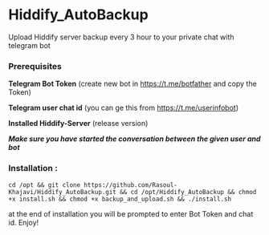 # Hiddify_AutoBackup
Upload Hiddify server backup every 3 hour to your private chat with telegram bot 

### Prerequisites
**Telegram Bot Token** (create new bot in https://t.me/botfather and copy the Token)

**Telegram user chat id** (you can ge this from https://t.me/userinfobot)

**Installed Hiddify-Server** (release version) 

***Make sure you have started the conversation between the given user and bot***


### Installation : 
```
cd /opt && git clone https://github.com/Rasoul-Khajavi/Hiddify_AutoBackup.git && cd /opt/Hiddify_AutoBackup && chmod +x install.sh && chmod +x backup_and_upload.sh && ./install.sh
```
at the end of installation you will be prompted to enter Bot Token and chat id. 
Enjoy!
